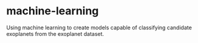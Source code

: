 # machine-learning
Using machine learning to create models capable of classifying candidate exoplanets from the exoplanet dataset.
